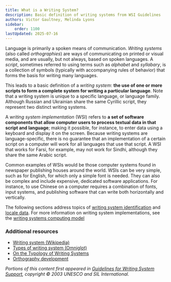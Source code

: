```yaml
---
title: What is a Writing System?
description: Basic definition of writing systems from WSI Guidelines
authors: Victor Gaultney, Melinda Lyons
sidebar:
    order: 1100
lastUpdated: 2025-07-16
---
```


Language is primarily a spoken means of communication. _Writing systems_ (also called _orthographies_) are ways of communicating on printed or visual media, and are usually, but not always, based on spoken languages. A _script_, sometimes referred to using terms such as _alphabet_ and _syllabary_, is a collection of symbols (typically with accompanying rules of behavior) that forms the basis for writing many languages.

This leads to a basic definition of a _writing system_: **the use of one or more scripts to form a complete system for writing a particular language**. Note that a writing system is unique to a specific language, or language family. Although Russian and Ukrainian share the same Cyrillic script, they represent two distinct writing systems.

A _writing system implementation_ (WSI) refers to **a set of software components that allow computer users to process textual data in that script and language**; making it possible, for instance, to enter data using a keyboard and display it on the screen. Because writing systems are language-specific, there is no guarantee that an implementation of a certain script on a computer will work for all languages that use that script. A WSI that works for Farsi, for example, may not work for Sindhi, although they share the same Arabic script.

Common examples of WSIs would be those computer systems found in newspaper publishing houses around the world. WSIs can be very simple, such as for English, for which only a simple font is needed. They can also be complex and include expensive, dedicated software applications. For instance, to use Chinese on a computer requires a combination of fonts, input systems, and publishing software that can write both horizontally and vertically.

The following sections address topics of [writing system identification][language-tagging] and [locale data][locale-data]. For more information on writing system implementations, see the [writing systems computing model][ws-computing-model]

### Additional resources

- [Writing system (Wikipedia)][wiki-writingsystem]
- [Types of writing system (Omniglot)][omni-typesofws]
- [On the Typology of Writing Systems][fedorova2020]
- [Orthography development][sil-orthography-dev]

_Portions of this content first appeared in [Guidelines for Writing System Support][wsig], copyright © 2003 UNESCO and SIL International._

[fedorova2020]: https://www.fluxus-editions.fr/gla5-fedo.pdf
[language-tagging]: /topics/writingsystems/language-tagging
[locale-data]: /topics/writingsystems/locale-data
[omni-typesofws]: https://www.omniglot.com/writing/types.htm
[sil-orthography-dev]: https://www.sil.org/literacy-and-education/orthography-development
[wiki-writingsystem]: https://en.wikipedia.org/wiki/Writing_system
[ws-computing-model]: /topics/computing/ws-computing-model
[wsig]: https://scripts.sil.org/wsi_guidelines.html
